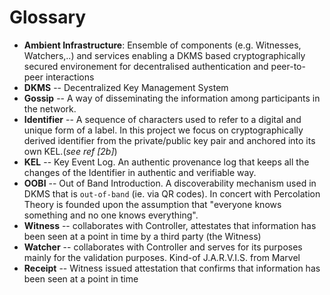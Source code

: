 # Glossary

- **Ambient Infrastructure**: Ensemble of components (e.g. Witnesses, Watchers,..) and services enabling a DKMS based cryptographically secured environement for decentralised authentication and peer-to-peer interactions
- **DKMS** -- Decentralized Key Management System
- **Gossip** -- A way of disseminating the information among participants in the network.
- **Identifier** -- A sequence of characters used to refer to a digital and unique form of a label. In this project we focus on cryptographically derived identifier from the private/public key pair and anchored into its own KEL.(*see ref [2b]*) 
- **KEL** -- Key Event Log. An authentic provenance log that keeps all the changes of the Identifier in authentic and verifiable way.
- **OOBI** -- Out of Band Introduction. A discoverability mechanism used in DKMS that is `out-of-band` (ie. via QR codes). In concert with Percolation Theory is founded upon the assumption that "everyone knows something and no one knows everything".
- **Witness** -- collaborates with Controller, attestates that information has been seen at a point in time by a third party (the Witness)
- **Watcher** -- collaborates with Controller and serves for its purposes mainly for the validation purposes. Kind-of J.A.R.V.I.S. from Marvel
- **Receipt** -- Witness issued attestation that confirms that information has been seen at a point in time
